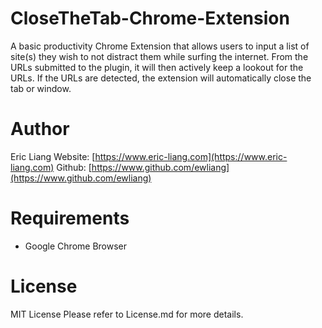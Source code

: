 # CloseTheTab-Chrome-Extension
A basic productivity Chrome Extension that allows users to input a list of site(s) they wish to not distract them while surfing the internet. From the URLs submitted to the plugin, it will then actively keep a lookout for the URLs. If the URLs are detected, the extension will automatically close the tab or window.

# Author
Eric Liang
Website: [https://www.eric-liang.com](https://www.eric-liang.com)
Github: [https://www.github.com/ewliang](https://www.github.com/ewliang)

# Requirements
- Google Chrome Browser

# License
MIT License
Please refer to License.md for more details.

